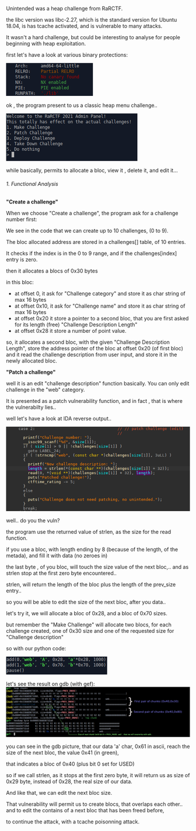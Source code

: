 Unintended was a heap challenge from RaRCTF.

the libc version was libc-2.27, which is the standard version for Ubuntu 18.04, is has tcache activated, and is vulnerable to many attacks.

It wasn't a hard challenge, but could be interesting to analyse for people beginning with heap exploitation.

first let's have a look at various binary protections:

![](https://github.com/nobodyisnobody/write-ups/raw/main/RaRCTF.2021/pwn/unintended/pics/perms.png)

ok , the program present to us a classic heap menu challenge..

![](https://github.com/nobodyisnobody/write-ups/raw/main/RaRCTF.2021/pwn/unintended/pics/menu.png)

while basically, permits to allocate a bloc, view it , delete it, and edit it...

###### 1. Functional Analysis

**"Create a challenge"**

When we choose "Create a challenge", the program ask for a challenge number first:

We see in the code that we can create up to 10 challenges, (0 to 9). 

The bloc allocated address are stored in a challenges[] table, of 10 entries.

It checks if the index is in the 0 to 9 range, and if the challenges[index] entry is zero.

then it allocates a blocs of 0x30 bytes

in this bloc:
* at offset 0, it ask for "Challenge category" and store it as char string of max 16 bytes
* at offset 0x10, it ask for "Challenge name" and store it as char string of max 16 bytes
* at offset 0x20 it store a pointer to a second bloc, that you are first asked for its length (free) "Challenge Description Length"
* at offset 0x28 it store a number of point value.

so, it allocates a second bloc, with the given "Challenge Description Length",  store the address pointer of the bloc at offset 0x20 (of first bloc)
and it read the challenge description from user input, and store it in the newly allocated bloc.


**"Patch a challenge"**

well it is an edit "challenge description" function basically. You can only edit challenge in the "web" category.

It is presented as a patch vulnerability function, and in fact , that is where the vulnerabilty lies..

well let's have a look at IDA reverse output..

![](https://github.com/nobodyisnobody/write-ups/raw/main/RaRCTF.2021/pwn/unintended/pics/reverse1.png)


well.. do you the vuln?

the program use the returned value of strlen, as the size for the read function.

if you use a bloc, with length ending by 8 (because of the length, of the metada), and fill it with data (no zeroes in)

the last byte , of you bloc, will touch the size value of the next bloc,.. and as strlen stop at the first zero byte encountered..

strlen, will return the length of the bloc plus the length of the prev_size entry..

so you will be able to edit the size of the next bloc, after you data..

let's try it, we will allocate a bloc of 0x28,  and a bloc of 0x70 sizes.

but remember the "Make Challenge" will allocate two blocs, for each challenge created, one of 0x30 size and one of the requested size for "Challenge description"

so with our python code:

![](https://github.com/nobodyisnobody/write-ups/raw/main/RaRCTF.2021/pwn/unintended/pics/python1.png)

let's see the result on gdb (with gef):
![](https://github.com/nobodyisnobody/write-ups/raw/main/RaRCTF.2021/pwn/unintended/pics/gdb1.png)

you can see in the gdb picture, that our data 'a' char, 0x61 in ascii, reach the size of the next bloc,  the value 0x41 (in green),

that indicates a bloc of 0x40 (plus bit 0 set for USED)

so if we call strlen, as it stops at the first zero byte, it will return us as size of 0x29 byte, instead of 0x28, the real size of our data.

And like that, we can edit the next bloc size.

That vulnerability will permit us to create blocs, that overlaps each other.. and to edit the contains of a next bloc that has been freed before,

to continue the attack, with a tcache poisonning attack.


